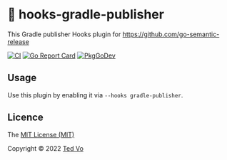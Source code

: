 # 🚢 hooks-gradle-publisher
This Gradle publisher Hooks plugin for https://github.com/go-semantic-release

[![CI](https://github.com/ted-vo/hooks-gradle-publisher/workflows/CI/badge.svg?branch=main)](https://github.com/ted-vo/hooks-gradle-publisher/actions?query=workflow%3ACI+branch%3Amain)
[![Go Report Card](https://goreportcard.com/badge/github.com/ted-vo/hooks-gradle-publisher)](https://goreportcard.com/report/github.com/ted-vo/hooks-gradle-publisher)
[![PkgGoDev](https://pkg.go.dev/badge/github.com/ted-vo/hooks-gradle-publisher)](https://pkg.go.dev/github.com/ted-vo/hooks-gradle-publisher)

## Usage
Use this plugin by enabling it via `--hooks gradle-publisher`.

## Licence

The [MIT License (MIT)](http://opensource.org/licenses/MIT)

Copyright © 2022 [Ted Vo](dev.nxonxon)
